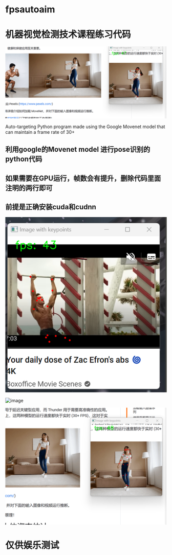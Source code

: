 # fpsautoaim
# 机器视觉检测技术课程练习代码

![image](https://github.com/oceanzhang2014/fpsautoaim/blob/master/fig/%E5%B1%8F%E5%B9%95%E6%88%AA%E5%9B%BE%202023-04-03%20183320.png)


Auto-targeting Python program made using the Google Movenet model that can maintain a frame rate of 30+





## 利用google的Movenet model 进行pose识别的python代码

## 如果需要在GPU运行，帧数会有提升，删除代码里面注明的两行即可

## 前提是正确安装cuda和cudnn

![image](https://github.com/oceanzhang2014/fpsautoaim/blob/master/fig/%E5%B1%8F%E5%B9%95%E6%88%AA%E5%9B%BE%202023-04-03%20183250.png)

![image](https://github.com/oceanzhang2014/fpsautoaim/blob/master/fig/posecs1.gif)

![image](https://github.com/oceanzhang2014/fpsautoaim/blob/master/fig/%E5%B1%8F%E5%B9%95%E6%88%AA%E5%9B%BE%202023-04-03%20183334.png)


# 仅供娱乐测试
